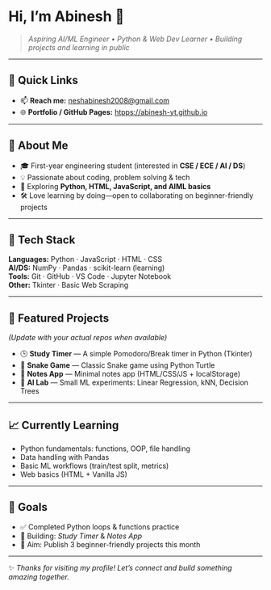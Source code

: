 # Hi, I’m Abinesh 👋

> *Aspiring AI/ML Engineer • Python & Web Dev Learner • Building projects and learning in public*

---

## 🚀 Quick Links
- 📫 **Reach me:** [neshabinesh2008@gmail.com](neshabinesh2008@gmail.com)
- 🌐 **Portfolio / GitHub Pages:** [htpps://abinesh-yt.github.io](https://abinesh-yt.github.io)

---

## 🧠 About Me
- 🎓 First-year engineering student (interested in **CSE / ECE / AI / DS**)
- 💡 Passionate about coding, problem solving & tech
- 🧪 Exploring **Python, HTML, JavaScript, and AIML basics**
- 🛠️ Love learning by doing—open to collaborating on beginner-friendly projects

---

## 🔧 Tech Stack
**Languages:** Python · JavaScript · HTML · CSS  
**AI/DS:** NumPy · Pandas · scikit-learn (learning)  
**Tools:** Git · GitHub · VS Code · Jupyter Notebook  
**Other:** Tkinter · Basic Web Scraping  

---

## 📌 Featured Projects
*(Update with your actual repos when available)*  

- 🕒 **Study Timer** — A simple Pomodoro/Break timer in Python (Tkinter)  
- 🐍 **Snake Game** — Classic Snake game using Python Turtle  
- 📝 **Notes App** — Minimal notes app (HTML/CSS/JS + localStorage)  
- 🤖 **AI Lab** — Small ML experiments: Linear Regression, kNN, Decision Trees  

---

## 📈 Currently Learning
- Python fundamentals: functions, OOP, file handling  
- Data handling with Pandas  
- Basic ML workflows (train/test split, metrics)  
- Web basics (HTML + Vanilla JS)  

---

## 🎯 Goals
- ✅ Completed Python loops & functions practice  
- 🔭 Building: *Study Timer* & *Notes App*  
- 🎯 Aim: Publish 3 beginner-friendly projects this month  

---

✨ *Thanks for visiting my profile! Let’s connect and build something amazing together.*
